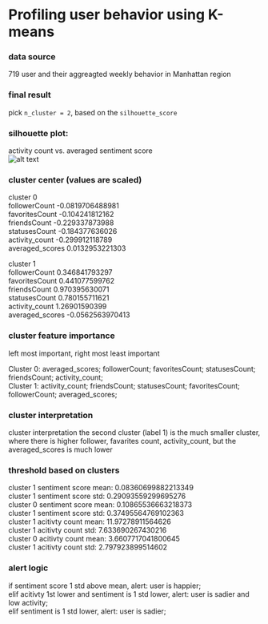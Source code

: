 # Profiling user behavior using K-means

### data source
719 user and their aggreagted weekly behavior in Manhattan region   

### final result  
pick `n_cluster = 2`, based on the `silhouette_score`   

### silhouette plot:
activity count vs. averaged sentiment score  
![alt text](https://github.com/MZhoume/E6998S5/blob/master/k-means/plot.png)

### cluster center (values are scaled)  

cluster 0  
followerCount -0.0819706488981  
favoritesCount -0.104241812162  
friendsCount -0.229337873988  
statusesCount -0.184377636026  
activity_count -0.299912118789  
averaged_scores 0.0132953221303  

cluster 1  
followerCount 0.346841793297   
favoritesCount 0.441077599762  
friendsCount 0.970395630071  
statusesCount 0.780155711621  
activity_count 1.26901590399  
averaged_scores -0.0562563970413  

### cluster feature importance    
left most important, right most least important   
  
Cluster 0: averaged_scores; followerCount; favoritesCount; statusesCount; friendsCount; activity_count;  
Cluster 1: activity_count; friendsCount; statusesCount; favoritesCount; followerCount; averaged_scores;  

### cluster interpretation

cluster interpretation
the second cluster (label 1) is the much smaller cluster, where there is higher follower, favarites count, activity_count, but the averaged_scores is much lower  

### threshold based on clusters

cluster 1 sentiment score mean: 0.08360699882213349  
cluster 1 sentiment score std: 0.29093559299695276  
cluster 0 sentiment score mean: 0.10865536663218373  
cluster 1 sentiment score std: 0.37495564769102363  
cluster 1 acitivty count mean: 11.97278911564626  
cluster 1 acitivty count std: 7.633690267430216   
cluster 0 acitivty count mean: 3.6607717041800645  
cluster 1 acitivty count std: 2.797923899514602    

### alert logic  
if sentiment score 1 std above mean, alert: user is happier;  
elif acitivty 1st lower and sentiment is 1 std lower, alert: user is sadier and low activity;      
elif sentiment is 1 std lower, alert: user is sadier;  
